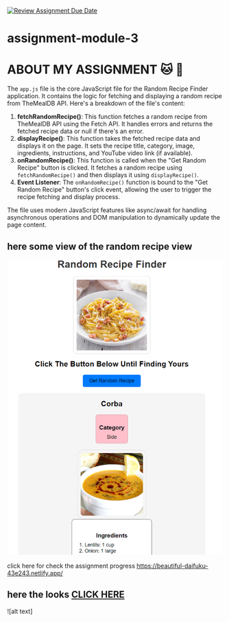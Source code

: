 [![Review Assignment Due Date](https://classroom.github.com/assets/deadline-readme-button-22041afd0340ce965d47ae6ef1cefeee28c7c493a6346c4f15d667ab976d596c.svg)](https://classroom.github.com/a/ud456hEF)
# assignment-module-3

# ABOUT MY ASSIGNMENT :cat: :dog: 

The `app.js` file is the core JavaScript file for the Random Recipe Finder application. It contains the logic for fetching and displaying a random recipe from TheMealDB API. Here's a breakdown of the file's content:

1. **fetchRandomRecipe()**: This function fetches a random recipe from TheMealDB API using the Fetch API. It handles errors and returns the fetched recipe data or null if there's an error.
2. **displayRecipe()**: This function takes the fetched recipe data and displays it on the page. It sets the recipe title, category, image, ingredients, instructions, and YouTube video link (if available).
3. **onRandomRecipe()**: This function is called when the "Get Random Recipe" button is clicked. It fetches a random recipe using `fetchRandomRecipe()` and then displays it using `displayRecipe()`.
4. **Event Listener**: The `onRandomRecipe()` function is bound to the "Get Random Recipe" button's click event, allowing the user to trigger the recipe fetching and display process.

The file uses modern JavaScript features like async/await for handling asynchronous operations and DOM manipulation to dynamically update the page content.

## here some view of the random recipe view
![alt text](image-1.png)


click here for check the assignment progress https://beautiful-daifuku-43e243.netlify.app/


## here the looks **[CLICK HERE](https://beautiful-daifuku-43e243.netlify.app/)**
![alt text]

